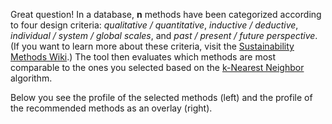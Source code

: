 Great question! In a database, **n** methods have been categorized according to four design criteria: *qualitative / quantitative*, *inductive / deductive*, *individual / system / global scales*, and *past / present / future perspective*. (If you want to learn more about these criteria, visit the [Sustainability Methods Wiki](https://www.sustainabilitymethods.org).) The tool then evaluates which methods are most comparable to the ones you selected based on the [k-Nearest Neighbor](https://en.wikipedia.org/wiki/K-nearest_neighbors_algorithm) algorithm.

Below you see the profile of the selected methods (left) and the profile of the recommended methods as an overlay (right).